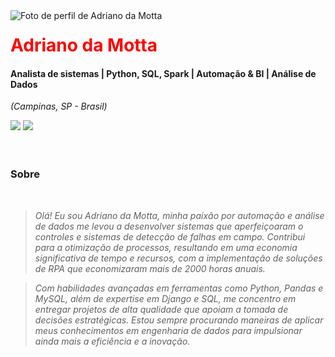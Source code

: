 <img align="left" padding="20px" alt="Foto de perfil de Adriano da Motta" src="https://media.licdn.com/dms/image/v2/D4D35AQFsbnTetBSidA/profile-framedphoto-shrink_200_200/profile-framedphoto-shrink_200_200/0/1731609457094?e=1736946000&v=beta&t=5S67GZj0410pN_gbmVQ2IYa6pTvSV33Kf3LFG8Z9cyw">
<h1> 
  <a href="https://www.linkedin.com/in/adriano-da-motta-7a039231/" style="color: #f00 !important; text-decoration: none; color: inherit;">
    <span>Adriano da Motta</span>
  </a>
</h1>

#### Analista de sistemas  | Python, SQL, Spark | Automação & BI | Análise de Dados
<i>(Campinas, SP - Brasil)</i>

<div>
<a href = "mailto:contato@adrianoslr@gmail.com"><img loading="lazy" src="https://img.shields.io/badge/Gmail-D14836?style=for-the-badge&logo=gmail&logoColor=white" target="_blank"></a>
<a href="https://www.linkedin.com/in/adriano-da-motta-7a039231/" target="_blank"><img loading="lazy" src="https://img.shields.io/badge/-LinkedIn-%230077B5?style=for-the-badge&logo=linkedin&logoColor=white" target="_blank"></a>   
</div>
<br />
<br />

###  Sobre
<i>
<br />

> Olá! Eu sou Adriano da Motta, minha paixão por automação e análise de dados me levou a desenvolver sistemas que aperfeiçoaram o controles e sistemas de detecção de falhas em campo. 
> Contribui para a otimização de processos, resultando em uma economia significativa de tempo e recursos, com a implementação de soluções de RPA que economizaram mais de 2000 horas anuais.

> Com habilidades avançadas em ferramentas como Python, Pandas e MySQL, além de expertise em Django e SQL, 
> me concentro em entregar projetos de alta qualidade que apoiam a tomada de decisões estratégicas. 
> Estou sempre procurando maneiras de aplicar meus conhecimentos em engenharia de dados para impulsionar ainda mais a eficiência e a inovação.
</i>


